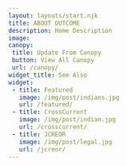 ```yaml
---
layout: layouts/start.njk
title: ABOUT OUTCOME
description: Home Description
image: 
canopy:
 title: Update From Canopy
 button: View All Canopy
 url: /canopy/
widget_title: See Also
widget:
 - title: Featured
   image: /img/post/indians.jpg
   url: /featured/
 - title: CrossCurrent
   image: /img/post/indian.jpg
   url: /crosscurrent/
 - title: JCREOR
   image: /img/post/legal.jpg
   url: /jcreor/
---
```

